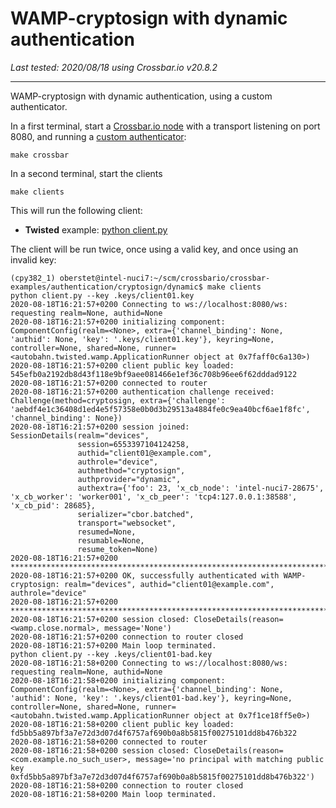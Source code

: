 # WAMP-cryptosign with dynamic authentication

*Last tested: 2020/08/18 using Crossbar.io v20.8.2*

-----

WAMP-cryptosign with dynamic authentication, using a custom authenticator.

In a first terminal, start a [Crossbar.io node](.crossbar/config.json) with a transport listening
on port 8080, and running a [custom authenticator](authenticator.py):

```console
make crossbar
```

In a second terminal, start the clients

```console
make clients
```

This will run the following client:

* **Twisted** example: [python client.py](client.py)

The client will be run twice, once using a valid key, and once using an invalid key:

```console
(cpy382_1) oberstet@intel-nuci7:~/scm/crossbario/crossbar-examples/authentication/cryptosign/dynamic$ make clients
python client.py --key .keys/client01.key
2020-08-18T16:21:57+0200 Connecting to ws://localhost:8080/ws: requesting realm=None, authid=None
2020-08-18T16:21:57+0200 initializing component: ComponentConfig(realm=<None>, extra={'channel_binding': None, 'authid': None, 'key': '.keys/client01.key'}, keyring=None, controller=None, shared=None, runner=<autobahn.twisted.wamp.ApplicationRunner object at 0x7faff0c6a130>)
2020-08-18T16:21:57+0200 client public key loaded: 545efb0a2192db8d43f118e9bf9aee081466e1ef36c708b96ee6f62dddad9122
2020-08-18T16:21:57+0200 connected to router
2020-08-18T16:21:57+0200 authentication challenge received: Challenge(method=cryptosign, extra={'challenge': 'aebdf4e1c36408d1ed4e5f57358e0b0d3b29513a4884fe0c9ea40bcf6ae1f8fc', 'channel_binding': None})
2020-08-18T16:21:57+0200 session joined:
SessionDetails(realm="devices",
               session=6553397104124258,
               authid="client01@example.com",
               authrole="device",
               authmethod="cryptosign",
               authprovider="dynamic",
               authextra={'foo': 23, 'x_cb_node': 'intel-nuci7-28675', 'x_cb_worker': 'worker001', 'x_cb_peer': 'tcp4:127.0.0.1:38588', 'x_cb_pid': 28685},
               serializer="cbor.batched",
               transport="websocket",
               resumed=None,
               resumable=None,
               resume_token=None)
2020-08-18T16:21:57+0200 ********************************************************************************
2020-08-18T16:21:57+0200 OK, successfully authenticated with WAMP-cryptosign: realm="devices", authid="client01@example.com", authrole="device"
2020-08-18T16:21:57+0200 ********************************************************************************
2020-08-18T16:21:57+0200 session closed: CloseDetails(reason=<wamp.close.normal>, message='None')
2020-08-18T16:21:57+0200 connection to router closed
2020-08-18T16:21:57+0200 Main loop terminated.
python client.py --key .keys/client01-bad.key
2020-08-18T16:21:58+0200 Connecting to ws://localhost:8080/ws: requesting realm=None, authid=None
2020-08-18T16:21:58+0200 initializing component: ComponentConfig(realm=<None>, extra={'channel_binding': None, 'authid': None, 'key': '.keys/client01-bad.key'}, keyring=None, controller=None, shared=None, runner=<autobahn.twisted.wamp.ApplicationRunner object at 0x7f1ce18ff5e0>)
2020-08-18T16:21:58+0200 client public key loaded: fd5bb5a897bf3a7e72d3d07d4f6757af690b0a8b5815f00275101dd8b476b322
2020-08-18T16:21:58+0200 connected to router
2020-08-18T16:21:58+0200 session closed: CloseDetails(reason=<com.example.no_such_user>, message='no principal with matching public key 0xfd5bb5a897bf3a7e72d3d07d4f6757af690b0a8b5815f00275101dd8b476b322')
2020-08-18T16:21:58+0200 connection to router closed
2020-08-18T16:21:58+0200 Main loop terminated.
```
